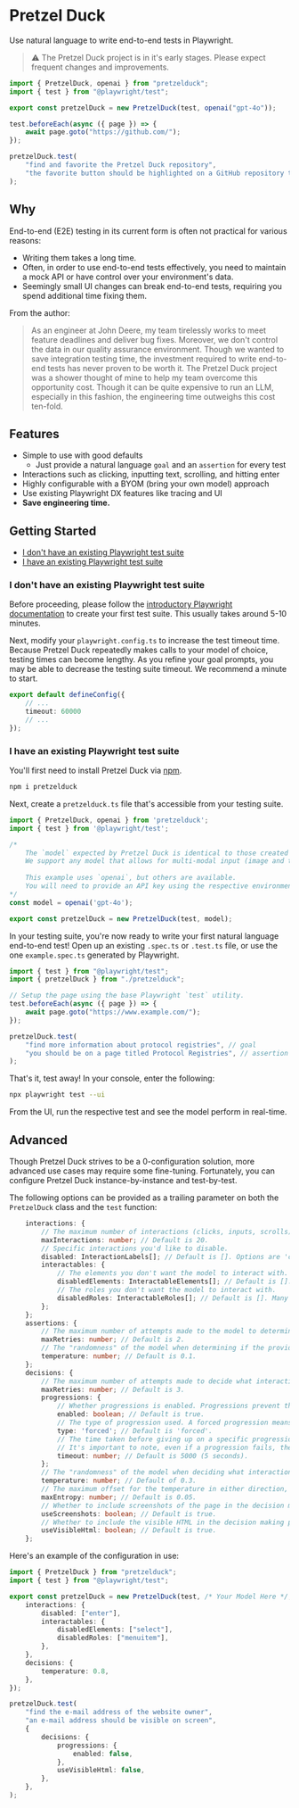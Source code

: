 # Pretzel Duck
Use natural language to write end-to-end tests in Playwright.

> :warning:  The Pretzel Duck project is in it's early stages. Please expect frequent changes and improvements.

```typescript
import { PretzelDuck, openai } from "pretzelduck";
import { test } from "@playwright/test";

export const pretzelDuck = new PretzelDuck(test, openai("gpt-4o"));

test.beforeEach(async ({ page }) => {
	await page.goto("https://github.com/");
});

pretzelDuck.test(
	"find and favorite the Pretzel Duck repository",
	"the favorite button should be highlighted on a GitHub repository titled Pretzel Duck",
);
```

## Why
End-to-end (E2E) testing in its current form is often not practical for various reasons:
- Writing them takes a long time.
- Often, in order to use end-to-end tests effectively, you need to maintain a mock API or have control over your environment's data.
- Seemingly small UI changes can break end-to-end tests, requiring you spend additional time fixing them.

From the author:
> As an engineer at John Deere, my team tirelessly works to meet feature deadlines and deliver bug fixes. Moreover, we don't control the data in our quality assurance environment. Though we wanted to save integration testing time, the investment required to write end-to-end tests has never proven to be worth it. The Pretzel Duck project was a shower thought of mine to help my team overcome this opportunity cost. Though it can be quite expensive to run an LLM, especially in this fashion, the engineering time outweighs this cost ten-fold.

## Features

- Simple to use with good defaults
    - Just provide a natural language `goal` and an `assertion` for every test
- Interactions such as clicking, inputting text, scrolling, and hitting enter
- Highly configurable with a BYOM (bring your own model) approach
- Use existing Playwright DX features like tracing and UI
- **Save engineering time.**

## Getting Started
- [I don't have an existing Playwright test suite](#i-dont-have-an-existing-playwright-test-suite)
- [I have an existing Playwright test suite](#i-have-an-existing-playwright-test-suite)

### I don't have an existing Playwright test suite
Before proceeding, please follow the [introductory Playwright documentation](https://playwright.dev/docs/intro) to create your first test suite. This usually takes around 5-10 minutes.

Next, modify your `playwright.config.ts` to increase the test timeout time.
Because Pretzel Duck repeatedly makes calls to your model of choice, testing times can become lengthy. As you refine your goal prompts, you may be able to decrease the testing suite timeout. We recommend a minute to start.
```typescript
export default defineConfig({
    // ...
    timeout: 60000
    // ...
});
```

### I have an existing Playwright test suite
You'll first need to install Pretzel Duck via [npm](https://www.npmjs.com/).
```bash
npm i pretzelduck
```

Next, create a `pretzelduck.ts` file that's accessible from your testing suite.
```typescript
import { PretzelDuck, openai } from 'pretzelduck';
import { test } from '@playwright/test';

/*
    The `model` expected by Pretzel Duck is identical to those created by the Vercel AI SDK.
    We support any model that allows for multi-modal input (image and text).
    
    This example uses `openai`, but others are available.
    You will need to provide an API key using the respective environment variables.
*/
const model = openai('gpt-4o');

export const pretzelDuck = new PretzelDuck(test, model);
```

In your testing suite, you're now ready to write your first natural language end-to-end test!
Open up an existing `.spec.ts` or `.test.ts` file, or use the one `example.spec.ts` generated by Playwright.
```typescript
import { test } from "@playwright/test";
import { pretzelDuck } from "./pretzelduck";

// Setup the page using the base Playwright `test` utility.
test.beforeEach(async ({ page }) => {
	await page.goto("https://www.example.com/");
});

pretzelDuck.test(
	"find more information about protocol registries", // goal
	"you should be on a page titled Protocol Registries", // assertion indicating the goal has been reached
);
```

That's it, test away! In your console, enter the following:
```bash
npx playwright test --ui
```

From the UI, run the respective test and see the model perform in real-time.

## Advanced
Though Pretzel Duck strives to be a 0-configuration solution, more advanced use cases may require some fine-tuning. Fortunately, you can configure Pretzel Duck instance-by-instance and test-by-test.

The following options can be provided as a trailing parameter on both the `PretzelDuck` class and the `test` function:
```typescript
	interactions: {
	    // The maximum number of interactions (clicks, inputs, scrolls) the model will take before giving up on any given test.
		maxInteractions: number; // Default is 20.
		// Specific interactions you'd like to disable.
		disabled: InteractionLabels[]; // Default is []. Options are 'click', 'input', and 'scroll'.
		interactables: {
		    // The elements you don't want the model to interact with.
			disabledElements: InteractableElements[]; // Default is []. Many options available.
			// The roles you don't want the model to interact with.
			disabledRoles: InteractableRoles[]; // Default is []. Many options available.
		};
	};
	assertions: {
	    // The maximum number of attempts made to the model to determine if the provided assertion has been met.
		maxRetries: number; // Default is 2.
		// The "randomness" of the model when determining if the provided assertion has been met.
		temperature: number; // Default is 0.1.
	};
	decisions: {
	    // The maximum number of attempts made to decide what interaction to perform next.
		maxRetries: number; // Default is 3.
		progressions: {
		    // Whether progressions is enabled. Progressions prevent the model from interacting with the same element more than once per navigation.
			enabled: boolean; // Default is true.
			// The type of progression used. A forced progression means the model will always progress past the last interaction.
			type: 'forced'; // Default is 'forced'.
			// The time taken before giving up on a specific progression. Due to the nature of web page mutations, this field is necessary.
			// It's important to note, even if a progression fails, the test will continue to run.
			timeout: number; // Default is 5000 (5 seconds).
		};
		// The "randomness" of the model when deciding what interaction to perform next.
		temperature: number; // Default of 0.3.
		// The maximum offset for the temperature in either direction, usually used to prevent repetitive interactions.
		maxEntropy: number; // Default is 0.05.
		// Whether to include screenshots of the page in the decision making process.
		useScreenshots: boolean; // Default is true.
		// Whether to include the visible HTML in the decision making process.
		useVisibleHtml: boolean; // Default is true.
	};
```
Here's an example of the configuration in use:
```typescript
import { PretzelDuck } from "pretzelduck";
import { test } from "@playwright/test";

export const pretzelDuck = new PretzelDuck(test, /* Your Model Here */, {
	interactions: {
		disabled: ["enter"],
		interactables: {
			disabledElements: ["select"],
			disabledRoles: ["menuitem"],
		},
	},
	decisions: {
		temperature: 0.8,
	},
});

pretzelDuck.test(
	"find the e-mail address of the website owner",
	"an e-mail address should be visible on screen",
	{
		decisions: {
			progressions: {
				enabled: false,
			},
			useVisibleHtml: false,
		},
	},
);
```

